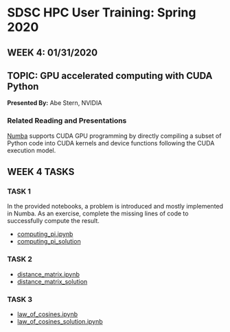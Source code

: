 # SDSC HPC User Training:  Spring 2020
## WEEK 4: 01/31/2020

## TOPIC:  GPU accelerated computing with CUDA Python	
**Presented By:**  Abe Stern, NVIDIA

### Related Reading and Presentations

[Numba](http://numba.pydata.org/) supports CUDA GPU programming by directly 
compiling a subset of Python code into CUDA kernels and device functions 
following the CUDA execution model.  

## WEEK 4 TASKS

### TASK 1

In the provided notebooks, a problem is introduced and mostly implemented in 
Numba.  As an exercise, complete the missing lines of code to successfully 
compute the result.  

* [computing_pi.ipynb](./computing_pi.ipynb)
* [computing_pi_solution](./computing_pi_solution.ipynb)

### TASK 2

* [distance_matrix.ipynb](./distance_matrix.ipynb)
* [distance_matrix_solution](./distance_matrix_solution.ipynb)

### TASK 3

* [law_of_cosines.ipynb](./law_of_cosines.ipynb)
* [law_of_cosines_solution.ipynb](./law_of_cosines_solution.ipynb)
